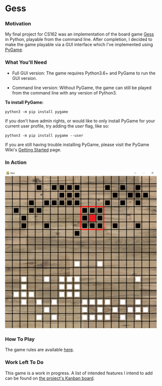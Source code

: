 # Gess

### Motivation

My final project for CS162 was an implementation of the board game [Gess](https://www.chessvariants.com/crossover.dir/gess.html) in Python, playable from the command line. After completion, I decided to make the game playable via a GUI interface which I've implemented using [PyGame](https://www.pygame.org/).

### What You'll Need

* Full GUI version: 
The game requires Python3.6+ and PyGame to run the GUI version. 

* Command line version:
Without PyGame, the game can still be played from the command line with any version of Python3.

**To install PyGame:**

```
python3 -m pip install pygame
```

If you don't have admin rights, or would like to only install PyGame for your current user profile, try adding the *user* flag, like so:

```
python3 -m pip install pygame --user
```

If you are still having trouble installing PyGame, please visit the PyGame Wiki's [Getting Started](https://www.pygame.org/wiki/GettingStarted) page.

### In Action

![Image of game being played](images/in_action_sm.png)

### How To Play

The game rules are available [here](https://www.chessvariants.com/crossover.dir/gess.html#:~:text=There%20are%20two%20players%2C%20black,belonging%20to%20the%20opposing%20player.).

### Work Left To Do

This game is a work in progress. A list of intended features I intend to add can be found on [the project's Kanban board](https://github.com/users/mitchcampbell/projects/3).